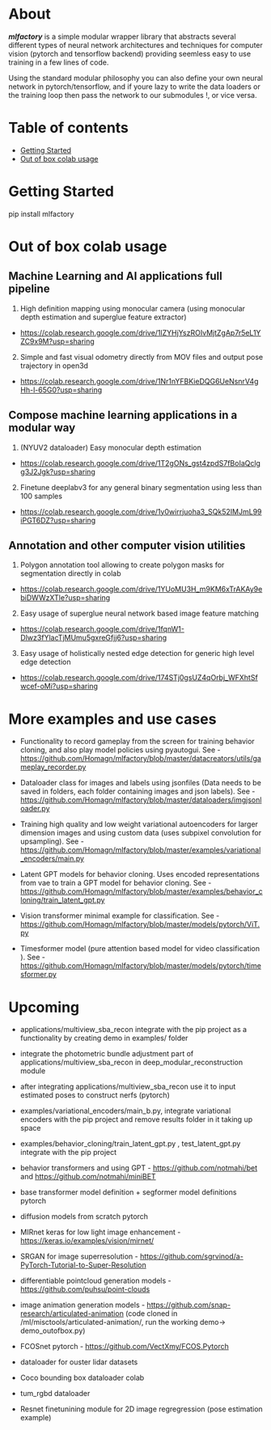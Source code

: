 About
=====
***mlfactory*** is a simple modular wrapper library that abstracts several different types of neural network architectures and techniques for computer vision (pytorch and tensorflow backend) providing seemless easy to use training in a few lines of code. 

Using the standard modular philosophy you can also define your own neural network in pytorch/tensorflow, and if youre lazy to write the data loaders or the training loop then pass the network to our submodules !, or vice versa.



Table of contents
=================

<!--ts-->
   * [Getting Started](#getting-started)
   * [Out of box colab usage](#out-of-box-colab-usage)
<!--te-->


Getting Started
===============

pip install mlfactory



Out of box colab usage
======================

Machine Learning and AI applications full pipeline
--------------------------------------------------

1. High definition mapping using monocular camera (using monocular depth estimation and superglue feature extractor)
- https://colab.research.google.com/drive/1lZYHjYszROIvMjtZgAp7r5eL1YZC9x9M?usp=sharing

2. Simple and fast visual odometry directly from MOV files and output pose trajectory in open3d
- https://colab.research.google.com/drive/1Nr1nYFBKieDQG6UeNsnrV4gHh-l-65G0?usp=sharing

Compose machine learning applications in a modular way
------------------------------------------------------

1. (NYUV2 dataloader) Easy monocular depth estimation 
- https://colab.research.google.com/drive/1T2gONs_gst4zpdS7fBoIaQclgg3J2Jgk?usp=sharing

2. Finetune deeplabv3 for any general binary segmentation using less than 100 samples
- https://colab.research.google.com/drive/1y0wirrjuoha3_SQk52IMJmL99iPGT6DZ?usp=sharing


Annotation and other computer vision utilities
----------------------------------------------

1. Polygon annotation tool allowing to create polygon masks for segmentation directly in colab
- https://colab.research.google.com/drive/1YUoMU3H_m9KM6xTrAKAy9ebiDWWzXTle?usp=sharing


2. Easy usage of superglue neural network based image feature matching
- https://colab.research.google.com/drive/1fqnW1-Dlwz3fYlacTjMUmu5gxreGfjj6?usp=sharing

3. Easy usage of holistically nested edge detection for generic high level edge detection
- https://colab.research.google.com/drive/174STj0gsUZ4qOrbj_WFXhtSfwcef-oMi?usp=sharing



More examples and use cases
===========================

- Functionality to record gameplay from the screen for training behavior cloning, and also play model policies using pyautogui. See - https://github.com/Homagn/mlfactory/blob/master/datacreators/utils/gameplay_recorder.py

- Dataloader class for images and labels using jsonfiles (Data needs to be saved in folders, each folder containing images and json labels). See - https://github.com/Homagn/mlfactory/blob/master/dataloaders/imgjsonloader.py

- Training high quality and low weight variational autoencoders for larger dimension images and using custom data (uses subpixel convolution for upsampling). See - https://github.com/Homagn/mlfactory/blob/master/examples/variational_encoders/main.py

- Latent GPT models for behavior cloning. Uses encoded representations from vae to train a GPT model for behavior cloning. See - https://github.com/Homagn/mlfactory/blob/master/examples/behavior_cloning/train_latent_gpt.py

- Vision transformer minimal example for classification. See - https://github.com/Homagn/mlfactory/blob/master/models/pytorch/ViT.py

- Timesformer model (pure attention based model for video classification ). See - https://github.com/Homagn/mlfactory/blob/master/models/pytorch/timesformer.py



Upcoming
========
- applications/multiview_sba_recon integrate with the pip project as a functionality by creating demo in examples/ folder

- integrate the photometric bundle adjustment part of applications/multiview_sba_recon in deep_modular_reconstruction module

- after integrating applications/multiview_sba_recon use it to input estimated poses to construct nerfs (pytorch)

- examples/variational_encoders/main_b.py, integrate variational encoders with the pip project and remove results folder in it taking up space

- examples/behavior_cloning/train_latent_gpt.py , test_latent_gpt.py integrate with the pip project

- behavior transformers and using GPT - https://github.com/notmahi/bet and https://github.com/notmahi/miniBET

- base transformer model definition + segformer model definitions pytorch

- diffusion models from scratch pytorch

- MIRnet keras for low light image enhancement - https://keras.io/examples/vision/mirnet/

- SRGAN for image superresolution - https://github.com/sgrvinod/a-PyTorch-Tutorial-to-Super-Resolution

- differentiable pointcloud generation models - https://github.com/puhsu/point-clouds

- image animation generation models - https://github.com/snap-research/articulated-animation (code cloned in /ml/misctools/articulated-animation/, run the working demo-> demo_outofbox.py)

- FCOSnet pytorch - https://github.com/VectXmy/FCOS.Pytorch

- dataloader for ouster lidar datasets

- Coco bounding box dataloader colab

- tum_rgbd dataloader

- Resnet finetunining module for 2D image regregression (pose estimation example)